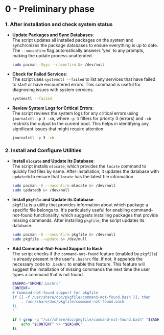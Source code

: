 # 0 - Preliminary phase

### 1. **After installation and check system status**

   - **Update Packages and Sync Databases**:  
     The script updates all installed packages on the system and synchronizes the package databases to ensure everything is up to date. The `--noconfirm` flag automatically answers 'yes' to any prompts, making the update process unattended.

     ```bash
     sudo pacman -Syyu --noconfirm &> /dev/null
     ```

   - **Check for Failed Services**:  
     The script uses `systemctl --failed` to list any services that have failed to start or have encountered errors. This command is useful for diagnosing issues with system services.

     ```bash
     systemctl --failed
     ```

   - **Review System Logs for Critical Errors**:  
     The script reviews the system logs for any critical errors using `journalctl -p 3 -xb`, where `-p 3` filters for priority 3 (errors) and `-xb` restricts the output to the current boot. This helps in identifying any significant issues that might require attention.

     ```bash
     journalctl -p 3 -xb
     ```

### 2. **Install and Configure Utilities**

   - **Install `mlocate` and Update its Database**:  
     The script installs `mlocate`, which provides the `locate` command to quickly find files by name. After installation, it updates the database with `updatedb` to ensure that `locate` has the latest file information.

     ```bash
     sudo pacman -S --noconfirm mlocate &> /dev/null
     sudo updatedb &> /dev/null
     ```

   - **Install `pkgfile` and Update its Database**:  
     `pkgfile` is a utility that provides information about which package a specific file belongs to. It's particularly useful for enabling command-not-found functionality, which suggests installing packages that provide missing commands. After installing `pkgfile`, the script updates its database.

     ```bash
     sudo pacman -S --noconfirm pkgfile &> /dev/null
     sudo pkgfile --update &> /dev/null
     ```

   - **Add Command-Not-Found Support to Bash**:  
     The script checks if the `command-not-found` feature (enabled by `pkgfile`) is already present in the user's `.bashrc` file. If not, it appends the necessary code to `.bashrc` to enable this feature. This feature will suggest the installation of missing commands the next time the user types a command that is not found.

     ```bash
     BASHRC="$HOME/.bashrc"
     CONTENT='
     # Command-not-found support for pkgfile
     if [[ -f /usr/share/doc/pkgfile/command-not-found.bash ]]; then
         . /usr/share/doc/pkgfile/command-not-found.bash
     fi
     '

     if ! grep -q "/usr/share/doc/pkgfile/command-not-found.bash" "$BASHRC"; then
         echo "$CONTENT" >> "$BASHRC"
     fi
     ```
